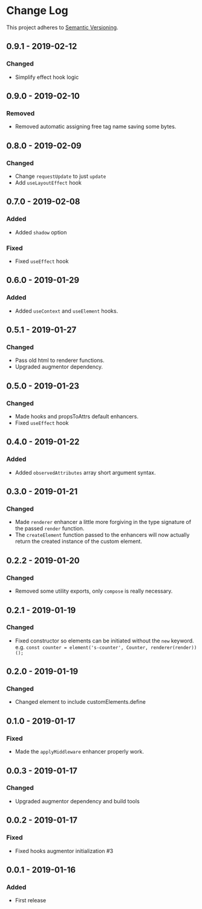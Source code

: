 # Change Log

This project adheres to [Semantic Versioning](http://semver.org/).

## 0.9.1 - 2019-02-12

### Changed

- Simplify effect hook logic

## 0.9.0 - 2019-02-10

### Removed

- Removed automatic assigning free tag name saving some bytes.

## 0.8.0 - 2019-02-09

### Changed

- Change `requestUpdate` to just `update`
- Add `useLayoutEffect` hook

## 0.7.0 - 2019-02-08

### Added

- Added `shadow` option

### Fixed

- Fixed `useEffect` hook

## 0.6.0 - 2019-01-29

### Added

- Added `useContext` and `useElement` hooks.

## 0.5.1 - 2019-01-27

### Changed

- Pass old html to renderer functions.
- Upgraded augmentor dependency.

## 0.5.0 - 2019-01-23

### Changed

- Made hooks and propsToAttrs default enhancers.
- Fixed `useEffect` hook

## 0.4.0 - 2019-01-22

### Added

- Added `observedAttributes` array short argument syntax.

## 0.3.0 - 2019-01-21

### Changed

- Made `renderer` enhancer a little more forgiving in the type signature of the
  passed `render` function.
- The `createElement` function passed to the enhancers will now actually return
  the created instance of the custom element.

## 0.2.2 - 2019-01-20

### Changed

- Removed some utility exports, only `compose` is really necessary.

## 0.2.1 - 2019-01-19

### Changed

- Fixed constructor so elements can be initiated without the `new` keyword.
  e.g. `const counter = element('s-counter', Counter, renderer(render))();`

## 0.2.0 - 2019-01-19

### Changed

- Changed element to include customElements.define

## 0.1.0 - 2019-01-17

### Fixed

- Made the `applyMiddleware` enhancer properly work.

## 0.0.3 - 2019-01-17

### Changed

- Upgraded augmentor dependency and build tools

## 0.0.2 - 2019-01-17

### Fixed

- Fixed hooks augmentor initialization #3

## 0.0.1 - 2019-01-16

### Added

- First release
